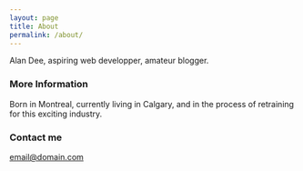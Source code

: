 ```yaml
---
layout: page
title: About
permalink: /about/
---
```


Alan Dee, aspiring web developper, amateur blogger.

### More Information

Born in Montreal, currently living in Calgary, and in the process of retraining for this exciting industry.

### Contact me

[email@domain.com](mailto:email@domain.com)